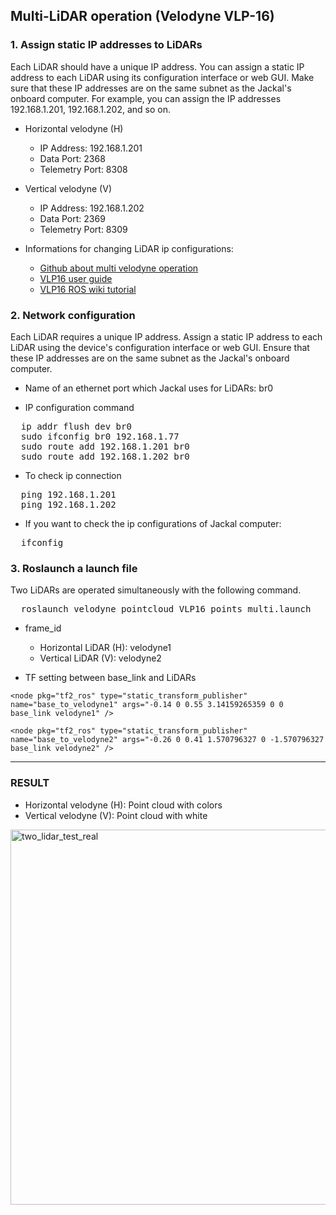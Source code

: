 ## Multi-LiDAR operation (Velodyne VLP-16)

### 1. Assign static IP addresses to LiDARs

Each LiDAR should have a unique IP address. You can assign a static IP address to each LiDAR using its configuration interface or web GUI. Make sure that these IP addresses are on the same subnet as the Jackal's onboard computer. For example, you can assign the IP addresses 192.168.1.201, 192.168.1.202, and so on.

  * Horizontal velodyne (H)
    * IP Address: 192.168.1.201
    * Data Port: 2368
    * Telemetry Port: 8308

  * Vertical velodyne (V)
    * IP Address: 192.168.1.202
    * Data Port: 2369
    * Telemetry Port: 8309
    
  * Informations for changing LiDAR ip configurations:
    * [Github about multi velodyne operation](https://github.com/JeongJae0815/Multi_Velodyne)
    * [VLP16 user guide](https://velodynelidar.com/wp-content/uploads/2019/09/63-9266-REV-A-WEBSERVER-USER-GUIDEHDL-32EVLP-16.pdf)
    * [VLP16 ROS wiki tutorial](http://wiki.ros.org/velodyne/Tutorials/Getting%20Started%20with%20the%20Velodyne%20VLP16)

### 2. Network configuration 

Each LiDAR requires a unique IP address. Assign a static IP address to each LiDAR using the device's configuration interface or web GUI. Ensure that these IP addresses are on the same subnet as the Jackal's onboard computer.

  * Name of an ethernet port which Jackal uses for LiDARs: br0

  * IP configuration command
  <pre>
  ip addr flush dev br0
  sudo ifconfig br0 192.168.1.77
  sudo route add 192.168.1.201 br0
  sudo route add 192.168.1.202 br0</pre>
  
  * To check ip connection
  <pre>
  ping 192.168.1.201
  ping 192.168.1.202</pre>
  
  * If you want to check the ip configurations of Jackal computer:
  <pre>
  ifconfig</pre>
  
### 3. Roslaunch a launch file
Two LiDARs are operated simultaneously with the following command.

  <pre>
  roslaunch velodyne_pointcloud VLP16_points_multi.launch</pre>
  
  * frame_id
    * Horizontal LiDAR (H): velodyne1
    * Vertical LiDAR (V): velodyne2

  * TF setting between base_link and LiDARs
  <pre><code>&lt;node pkg="tf2_ros" type="static_transform_publisher" name="base_to_velodyne1" args="-0.14 0 0.55 3.14159265359 0 0 base_link velodyne1" /&gt;</code></pre>
  <pre><code>&lt;node pkg="tf2_ros" type="static_transform_publisher" name="base_to_velodyne2" args="-0.26 0 0.41 1.570796327 0 -1.570796327 base_link velodyne2" /&gt;</code></pre>
  
 
-------------------
### RESULT

  * Horizontal velodyne (H): Point cloud with colors
  * Vertical velodyne (V): Point cloud with white

<img src="https://user-images.githubusercontent.com/42059549/225409163-1d7fb0db-9854-46d1-a707-9a8629e13892.png" alt="two_lidar_test_real" width="600" />

